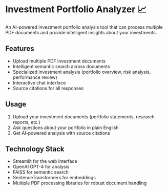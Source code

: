 # Investment Portfolio Analyzer 📈

An AI-powered investment portfolio analysis tool that can process multiple PDF documents and provide intelligent insights about your investments.

## Features
- Upload multiple PDF investment documents
- Intelligent semantic search across documents
- Specialized investment analysis (portfolio overview, risk analysis, performance review)
- Interactive chat interface
- Source citations for all responses

## Usage
1. Upload your investment documents (portfolio statements, research reports, etc.)
2. Ask questions about your portfolio in plain English
3. Get AI-powered analysis with source citations

## Technology Stack
- Streamlit for the web interface
- OpenAI GPT-4 for analysis
- FAISS for semantic search
- SentenceTransformers for embeddings
- Multiple PDF processing libraries for robust document handling
